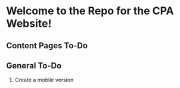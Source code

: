 # Welcome to the Repo for the CPA Website!

## Content Pages To-Do

## General To-Do

1. Create a mobile version
